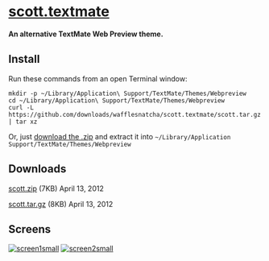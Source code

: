 # [scott.textmate][source]

**An alternative TextMate Web Preview theme.**

## Install

Run these commands from an open Terminal window:

	mkdir -p ~/Library/Application\ Support/TextMate/Themes/Webpreview
	cd ~/Library/Application\ Support/TextMate/Themes/Webpreview
	curl -L https://github.com/downloads/wafflesnatcha/scott.textmate/scott.tar.gz | tar xz

Or, just [download the .zip][.zip] and extract it into `~/Library/Application Support/TextMate/Themes/Webpreview`

## Downloads

[scott.zip][.zip] (7KB) April 13, 2012

[scott.tar.gz][.tar.gz] (8KB) April 13, 2012

## Screens

[![screen1small][]][screen1]
[![screen2small][]][screen2]

[source]: https://github.com/wafflesnatcha/scott.textmate

[.zip]: https://github.com/downloads/wafflesnatcha/scott.textmate/scott.zip
[.tar.gz]: https://github.com/downloads/wafflesnatcha/scott.textmate/scott.tar.gz

[screen1small]: https://github.com/wafflesnatcha/scott.textmate/raw/master/files/screens/1small.png
[screen2small]: https://github.com/wafflesnatcha/scott.textmate/raw/master/files/screens/2small.png
[screen1]: https://github.com/wafflesnatcha/scott.textmate/raw/master/files/screens/1.png
[screen2]: https://github.com/wafflesnatcha/scott.textmate/raw/master/files/screens/2.png